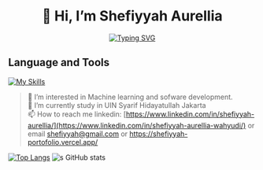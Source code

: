<h1 align="center">👋 Hi, I’m Shefiyyah Aurellia</h1>


<div align="center">
  <a href="https://git.io/typing-svg">
    <img src="https://readme-typing-svg.herokuapp.com?font=Fira+Code&weight=500&size=34&pause=1000&color=B37A34&background=FF53EA00&random=false&width=435&lines=Show+Your+True+Colors" alt="Typing SVG">
  </a>
</div>

## Language and Tools
[![My Skills](https://skillicons.dev/icons?i=js,html,css,tensorflow,php,laravel,docker,python,mysql,java)](https://skillicons.dev)


> 👀 I’m interested in Machine learning and sofware development.<br>
> 🌱 I’m currently study in UIN Syarif Hidayatullah Jakarta<br>
> 📫 How to reach me linkedin: [https://www.linkedin.com/in/shefiyyah-aurellia/](https://www.linkedin.com/in/shefiyyah-aurellia-wahyudi/) or email shefiyyah@gmail.com or https://shefiyyah-portofolio.vercel.app/ <br>

[![Top Langs](https://github-readme-stats.vercel.app/api/top-langs/?username=shefiyyahaurll&layout=donut-vertical)](https://github.com/shefiyyahaurll/github-readme-stats)
![s GitHub stats](https://github-readme-stats.vercel.app/api?username=shefiyyahaurll\&rank_icon=github)
<!---
shefiyyahaurll/shefiyyahaurll is a ✨ special ✨ repository because its `README.md` (this file) appears on your GitHub profile.
You can click the Preview link to take a look at your changes.
--->
